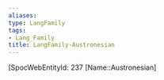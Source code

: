 ```yaml
---
aliases: 
type: LangFamily
tags: 
- Lang_Family
title: LangFamily-Austronesian
---
```

[SpocWebEntityId: 237
[Name::Austronesian]



